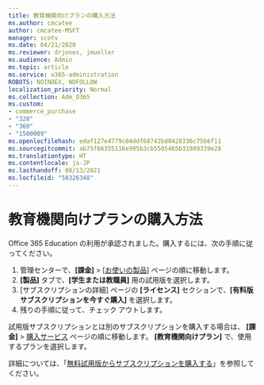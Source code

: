 ```yaml
---
title: 教育機関向けプランの購入方法
ms.author: cmcatee
author: cmcatee-MSFT
manager: scotv
ms.date: 04/21/2020
ms.reviewer: drjones, jmueller
ms.audience: Admin
ms.topic: article
ms.service: o365-administration
ROBOTS: NOINDEX, NOFOLLOW
localization_priority: Normal
ms.collection: Adm_O365
ms.custom:
- commerce_purchase
- "328"
- "369"
- "1500009"
ms.openlocfilehash: edaf127e4779c04ddf68742bd0428336c75b6f11
ms.sourcegitcommit: ab75f66355116e995b3cb5505465b31989339e28
ms.translationtype: HT
ms.contentlocale: ja-JP
ms.lasthandoff: 08/13/2021
ms.locfileid: "58326348"
---
```

# <a name="how-to-purchase-an-education-offer"></a>教育機関向けプランの購入方法

Office 365 Education の利用が承認されました。購入するには、次の手順に従ってください。
  
1. 管理センターで、**[課金]** \> [[お使いの製品](https://go.microsoft.com/fwlink/p/?linkid=842054)] ページの順に移動します。
2. **[製品]** タブで、**[学生または教職員]** 用の試用版を選択します。
3. [サブスクリプションの詳細] ページの **[ライセンス]** セクションで、**[有料版サブスクリプションを今すぐ購入]** を選択します。
4. 残りの手順に従って、チェック アウトします。

試用版サブスクリプションとは別のサブスクリプションを購入する場合は、 **[課金]** \> [購入サービス](https://go.microsoft.com/fwlink/p/?linkid=868433) ページの順に移動します。 **[教育機関向けプラン]** で、使用するプランを選択します。

詳細については、「[無料試用版からサブスクリプションを購入する](https://docs.microsoft.com/microsoft-365/commerce/try-or-buy-microsoft-365#buy-a-subscription-from-your-free-trial)」を参照してください。